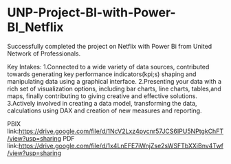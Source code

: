 # UNP-Project-BI-with-Power-BI_Netflix
Successfully completed the project on Netflix with Power Bi from United Network of Professionals.

Key Intakes:
1.Connected to a wide variety of data sources, contributed towards generating key performance indicators(kpi;s) shaping and manipulating data using a graphical interface.
2.Presenting your data with a rich set of visualization options, including bar charts, line charts, tables,and maps, finally contributing to giving creative and effective solutions.
3.Actively involved in creating a data model, transforming the data, calculations using DAX and creation of new measures and reporting.

PBIX link:https://drive.google.com/file/d/1NcV2Lxz4pycnr57JCS6IPU5NPtgkChFT/view?usp=sharing
PDF link:https://drive.google.com/file/d/1x4LnEFE7iWnjZse2sWSFTbXXiBnv4Twf/view?usp=sharing
